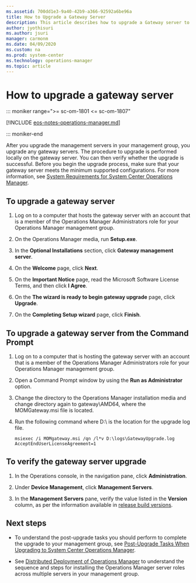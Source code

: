 ```yaml
---
ms.assetid: 700dd1e3-9a40-42b9-a366-92592a6be96a
title: How to Upgrade a Gateway Server
description: This article describes how to upgrade a Gateway server to the latest release of System Center Operations Manager.
author: jyothisuri
ms.author: jsuri
manager: carmonm
ms.date: 04/09/2020
ms.custom: na
ms.prod: system-center
ms.technology: operations-manager
ms.topic: article
---
```


# How to upgrade a gateway server

::: moniker range=">= sc-om-1801 <= sc-om-1807"

[!INCLUDE [eos-notes-operations-manager.md](../includes/eos-notes-operations-manager.md)]

::: moniker-end

After you upgrade the management servers in your management group, you upgrade any gateway servers. The procedure to upgrade is performed locally on the gateway server. You can then verify whether the upgrade is successful. Before you begin the upgrade process, make sure that your gateway server meets the minimum supported configurations. For more information, see [System Requirements for System Center Operations Manager](./system-requirements.md).

## To upgrade a gateway server

1.  Log on to a computer that hosts the gateway server with an account that is a member of the  Operations Manager Administrators role for your Operations Manager management group.

2.  On the Operations Manager media, run **Setup.exe**.

3.  In the **Optional Installations** section, click **Gateway management server**.

4.  On the **Welcome** page, click **Next**.

3.  On the **Important Notice** page, read the Microsoft Software License Terms, and then click **I Agree**.

5.  On the **The wizard is ready to begin gateway upgrade** page, click **Upgrade**.

6.  On the **Completing Setup wizard** page, click **Finish**.

## To upgrade a gateway server from the Command Prompt

1.  Log on to a computer that is hosting the gateway server with an account that is a member of the Operations Manager Administrators role for your Operations Manager management group.

2.  Open a Command Prompt window by using the **Run as Administrator** option.

3.  Change the directory to the Operations Manager installation media and change directory again to gateway\AMD64, where the MOMGateway.msi file is located.

4.  Run the following command where D:\ is the location for the upgrade log file.

    ```
    msiexec /i MOMgateway.msi /qn /l*v D:\logs\GatewayUpgrade.log
    AcceptEndUserLicenseAgreement=1
    ```

## To verify the gateway server upgrade

1.  In the Operations console, in the navigation pane, click **Administration**.

2.  Under **Device Management**, click **Management Servers**.

3.  In the **Management Servers** pane, verify the value listed in the **Version** column, as per the information available in [release build versions](release-build-versions.md).


## Next steps

- To understand the post-upgrade tasks you should perform to complete the upgrade to your management group, see [Post-Upgrade Tasks When Upgrading to System Center Operations Manager](deploy-upgrade-post-tasks.md).

- See [Distributed Deployment of Operations Manager](deploy-distributed-deployment.md) to understand the sequence and steps for installing the Operations Manager server roles across multiple servers in your management group.